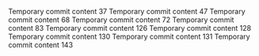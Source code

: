 Temporary commit content 37
Temporary commit content 47
Temporary commit content 68
Temporary commit content 72
Temporary commit content 83
Temporary commit content 126
Temporary commit content 128
Temporary commit content 130
Temporary commit content 131
Temporary commit content 143
